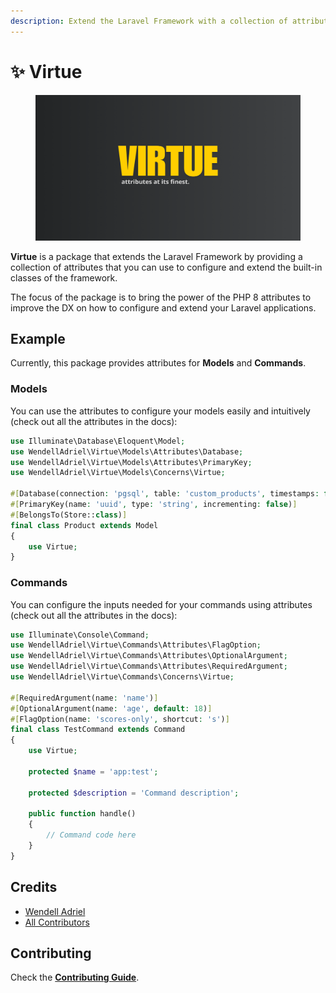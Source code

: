 ```yaml
---
description: Extend the Laravel Framework with a collection of attributes
---
```


# ✨ Virtue

<figure><img src=".gitbook/assets/cover.png" alt=""><figcaption></figcaption></figure>

**Virtue** is a package that extends the Laravel Framework by providing a collection of attributes that you can use to configure and extend the built-in classes of the framework.

The focus of the package is to bring the power of the PHP 8 attributes to improve the DX on how to configure and extend your Laravel applications.

## Example

Currently, this package provides attributes for **Models** and **Commands**.

### Models

You can use the attributes to configure your models easily and intuitively (check out all the attributes in the docs):

```php
use Illuminate\Database\Eloquent\Model;
use WendellAdriel\Virtue\Models\Attributes\Database;
use WendellAdriel\Virtue\Models\Attributes\PrimaryKey;
use WendellAdriel\Virtue\Models\Concerns\Virtue;

#[Database(connection: 'pgsql', table: 'custom_products', timestamps: false)]
#[PrimaryKey(name: 'uuid', type: 'string', incrementing: false)]
#[BelongsTo(Store::class)]
final class Product extends Model
{
    use Virtue;
}
```

### Commands

You can configure the inputs needed for your commands using attributes (check out all the attributes in the docs):

```php
use Illuminate\Console\Command;
use WendellAdriel\Virtue\Commands\Attributes\FlagOption;
use WendellAdriel\Virtue\Commands\Attributes\OptionalArgument;
use WendellAdriel\Virtue\Commands\Attributes\RequiredArgument;
use WendellAdriel\Virtue\Commands\Concerns\Virtue;

#[RequiredArgument(name: 'name')]
#[OptionalArgument(name: 'age', default: 18)]
#[FlagOption(name: 'scores-only', shortcut: 's')]
final class TestCommand extends Command
{
    use Virtue;

    protected $name = 'app:test';

    protected $description = 'Command description';

    public function handle()
    {
        // Command code here
    }
}
```

## Credits

* [Wendell Adriel](https://github.com/WendellAdriel)
* [All Contributors](https://github.com/WendellAdriel/laravel-virtue/graphs/contributors)

## Contributing

Check the [**Contributing Guide**](https://github.com/WendellAdriel/laravel-virtue/blob/main/CONTRIBUTING.md).
